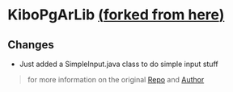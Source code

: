 # KiboPgArLib [(**forked from here**)](https://github.com/AlessandroMuscio/KiboPgArLib)
## Changes

- Just added a SimpleInput.java class to do simple input stuff

> for more information on the original [Repo]((https://github.com/AlessandroMuscio/KiboPgArLib)) and [Author](https://github.com/AlessandroMuscio)
